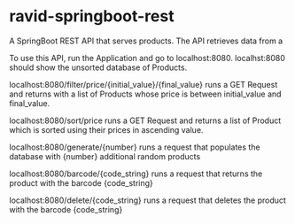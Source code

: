 # ravid-springboot-rest
A SpringBoot REST API that serves products. The API retrieves data from a 

To use this API, run the Application and go to localhost:8080. localhst:8080 should show the unsorted database of Products.

localhost:8080/filter/price/{initial_value}/{final_value} runs a GET Request and returns with a list of Products whose price is between initial_value and final_value.

localhost:8080/sort/price runs a GET Request and returns a list of Product which is sorted using their prices in ascending value.

localhost:8080/generate/{number} runs a request that populates the database with {number} additional random products

localhost:8080/barcode/{code_string} runs a request that returns the product with the barcode {code_string}

localhost:8080/delete/{code_string} runs a request that deletes the product with the barcode {code_string}

